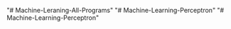 "# Machine-Leraning-All-Programs" 
"# Machine-Learning-Perceptron" 
"# Machine-Learning-Perceptron" 
